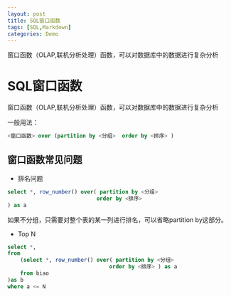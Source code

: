 ```yaml
---
layout: post
title: SQL窗口函数
tags: [SQL,Markdown]
categories: Demo
---
```


窗口函数（OLAP,联机分析处理）函数，可以对数据库中的数据进行复杂分析



# SQL窗口函数

窗口函数（OLAP,联机分析处理）函数，可以对数据库中的数据进行复杂分析

一般用法：

```sql
<窗口函数> over (partition by <分组>  order by <排序> )
```



## 窗口函数常见问题

- 排名问题

```sql
select *, row_number() over( partition by <分组>  
                            order by <排序>
) as a
```

如果不分组，只需要对整个表的某一列进行排名，可以省略partition by这部分。

- Top N

```sql
select *, 
from
    (select *, row_number() over( partition by <分组>  
                                order by <排序> ) as a
	from biao 
)as b
where a <= N
```


